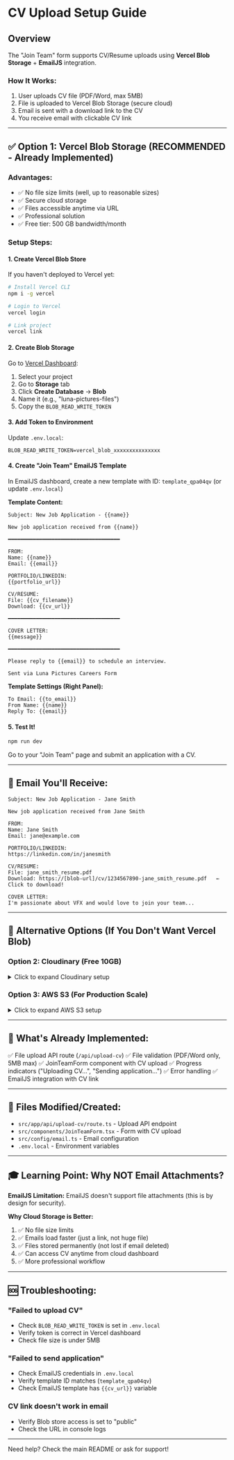 # CV Upload Setup Guide

## Overview

The "Join Team" form supports CV/Resume uploads using **Vercel Blob Storage** + **EmailJS** integration.

### How It Works:

1. User uploads CV file (PDF/Word, max 5MB)
2. File is uploaded to Vercel Blob Storage (secure cloud)
3. Email is sent with a download link to the CV
4. You receive email with clickable CV link

---

## ✅ Option 1: Vercel Blob Storage (RECOMMENDED - Already Implemented)

### Advantages:
- ✅ No file size limits (well, up to reasonable sizes)
- ✅ Secure cloud storage
- ✅ Files accessible anytime via URL
- ✅ Professional solution
- ✅ Free tier: 500 GB bandwidth/month

### Setup Steps:

#### 1. Create Vercel Blob Store

If you haven't deployed to Vercel yet:
```bash
# Install Vercel CLI
npm i -g vercel

# Login to Vercel
vercel login

# Link project
vercel link
```

#### 2. Create Blob Storage

Go to [Vercel Dashboard](https://vercel.com/dashboard):
1. Select your project
2. Go to **Storage** tab
3. Click **Create Database** → **Blob**
4. Name it (e.g., "luna-pictures-files")
5. Copy the `BLOB_READ_WRITE_TOKEN`

#### 3. Add Token to Environment

Update `.env.local`:
```env
BLOB_READ_WRITE_TOKEN=vercel_blob_xxxxxxxxxxxxxxx
```

#### 4. Create "Join Team" EmailJS Template

In EmailJS dashboard, create a new template with ID: `template_qpa04qv` (or update `.env.local`)

**Template Content:**
```
Subject: New Job Application - {{name}}

New job application received from {{name}}

━━━━━━━━━━━━━━━━━━━━━━━━━━━━━━━━━━━━

FROM:
Name: {{name}}
Email: {{email}}

PORTFOLIO/LINKEDIN:
{{portfolio_url}}

CV/RESUME:
File: {{cv_filename}}
Download: {{cv_url}}

━━━━━━━━━━━━━━━━━━━━━━━━━━━━━━━━━━━━

COVER LETTER:
{{message}}

━━━━━━━━━━━━━━━━━━━━━━━━━━━━━━━━━━━━

Please reply to {{email}} to schedule an interview.

Sent via Luna Pictures Careers Form
```

**Template Settings (Right Panel):**
```
To Email: {{to_email}}
From Name: {{name}}
Reply To: {{email}}
```

#### 5. Test It!

```bash
npm run dev
```

Go to your "Join Team" page and submit an application with a CV.

---

## 📧 Email You'll Receive:

```
Subject: New Job Application - Jane Smith

New job application received from Jane Smith

FROM:
Name: Jane Smith
Email: jane@example.com

PORTFOLIO/LINKEDIN:
https://linkedin.com/in/janesmith

CV/RESUME:
File: jane_smith_resume.pdf
Download: https://[blob-url]/cv/1234567890-jane_smith_resume.pdf   ← Click to download!

COVER LETTER:
I'm passionate about VFX and would love to join your team...
```

---

## 🔧 Alternative Options (If You Don't Want Vercel Blob)

### Option 2: Cloudinary (Free 10GB)

<details>
<summary>Click to expand Cloudinary setup</summary>

```bash
npm install cloudinary
```

Update `src/app/api/upload-cv/route.ts`:
```typescript
import { v2 as cloudinary } from 'cloudinary';

cloudinary.config({
  cloud_name: process.env.CLOUDINARY_CLOUD_NAME,
  api_key: process.env.CLOUDINARY_API_KEY,
  api_secret: process.env.CLOUDINARY_API_SECRET
});

export async function POST(request: Request) {
  const formData = await request.formData();
  const file = formData.get('cv') as File;

  const arrayBuffer = await file.arrayBuffer();
  const buffer = Buffer.from(arrayBuffer);

  const result = await new Promise((resolve, reject) => {
    cloudinary.uploader.upload_stream(
      { folder: 'cv', resource_type: 'raw' },
      (error, result) => {
        if (error) reject(error);
        else resolve(result);
      }
    ).end(buffer);
  });

  return NextResponse.json({ url: result.secure_url });
}
```

Add to `.env.local`:
```env
CLOUDINARY_CLOUD_NAME=your_cloud_name
CLOUDINARY_API_KEY=your_api_key
CLOUDINARY_API_SECRET=your_api_secret
```

</details>

### Option 3: AWS S3 (For Production Scale)

<details>
<summary>Click to expand AWS S3 setup</summary>

```bash
npm install @aws-sdk/client-s3 @aws-sdk/s3-request-presigner
```

Update `src/app/api/upload-cv/route.ts`:
```typescript
import { S3Client, PutObjectCommand } from '@aws-sdk/client-s3';

const s3 = new S3Client({
  region: process.env.AWS_REGION,
  credentials: {
    accessKeyId: process.env.AWS_ACCESS_KEY_ID!,
    secretAccessKey: process.env.AWS_SECRET_ACCESS_KEY!
  }
});

export async function POST(request: Request) {
  const formData = await request.formData();
  const file = formData.get('cv') as File;

  const arrayBuffer = await file.arrayBuffer();
  const buffer = Buffer.from(arrayBuffer);

  const key = `cv/${Date.now()}-${file.name}`;

  await s3.send(new PutObjectCommand({
    Bucket: process.env.AWS_S3_BUCKET,
    Key: key,
    Body: buffer,
    ContentType: file.type
  }));

  const url = `https://${process.env.AWS_S3_BUCKET}.s3.${process.env.AWS_REGION}.amazonaws.com/${key}`;

  return NextResponse.json({ url });
}
```

</details>

---

## 🚀 What's Already Implemented:

✅ File upload API route (`/api/upload-cv`)
✅ File validation (PDF/Word only, 5MB max)
✅ JoinTeamForm component with CV upload
✅ Progress indicators ("Uploading CV...", "Sending application...")
✅ Error handling
✅ EmailJS integration with CV link

---

## 📝 Files Modified/Created:

- `src/app/api/upload-cv/route.ts` - Upload API endpoint
- `src/components/JoinTeamForm.tsx` - Form with CV upload
- `src/config/email.ts` - Email configuration
- `.env.local` - Environment variables

---

## 🎓 Learning Point: Why NOT Email Attachments?

**EmailJS Limitation:** EmailJS doesn't support file attachments (this is by design for security).

**Why Cloud Storage is Better:**
1. ✅ No file size limits
2. ✅ Emails load faster (just a link, not huge file)
3. ✅ Files stored permanently (not lost if email deleted)
4. ✅ Can access CV anytime from cloud dashboard
5. ✅ More professional workflow

---

## 🆘 Troubleshooting:

### "Failed to upload CV"
- Check `BLOB_READ_WRITE_TOKEN` is set in `.env.local`
- Verify token is correct in Vercel dashboard
- Check file size is under 5MB

### "Failed to send application"
- Check EmailJS credentials in `.env.local`
- Verify template ID matches (`template_qpa04qv`)
- Check EmailJS template has `{{cv_url}}` variable

### CV link doesn't work in email
- Verify Blob store access is set to "public"
- Check the URL in console logs

---

Need help? Check the main README or ask for support!
